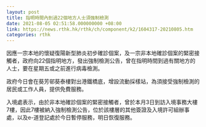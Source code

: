 ```yaml
---
layout: post
title: 指明時間內到過22個地方人士須強制檢測
date: 2021-08-05 02:51:58.000000000 +08:00
link: https://news.rthk.hk/rthk/ch/component/k2/1604317-20210805.htm
categories: rthk
---
```


因應一宗本地的懷疑復陽新型肺炎初步確診個案，及一宗非本地確診個案的緊密接觸者，政府向22個指明地方，發出強制檢測公告，曾在指明時間到過有關地方的人士，要在星期五或之前進行病毒檢測。

政府今日會在葵芳邨葵泰樓對出港鐵橋底，增設流動採樣站，為須接受強制檢測的居民或工作人員，提供免費服務。

入境處表示，由於非本地確診個案的緊密接觸者，曾於本月3日到訪入境事務大樓7樓，因此7樓被納入強制檢測公告，位於該樓層的其他簽證及入境許可組辦事處，以及e-道登記處於今日暫停服務，明日恢復服務。
